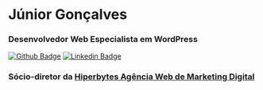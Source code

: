 # Júnior Gonçalves
### Desenvolvedor Web Especialista em WordPress

[![Github Badge](https://img.shields.io/badge/-Github-000?style=flat-square&logo=Github&logoColor=white&link=https://github.com/fagnerpsantos)](https://github.com/jrgoncalves85)
[![Linkedin Badge](https://img.shields.io/badge/-LinkedIn-blue?style=flat-square&logo=Linkedin&logoColor=white&link=https://www.linkedin.com/in/fagnerpsantos/)](hhttps://www.linkedin.com/in/jrgoncalves85/)

### Sócio-diretor da [Hiperbytes Agência Web de Marketing Digital](http://hiperbytes.com.br/)